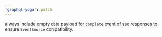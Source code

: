 ```yaml
---
'graphql-yoga': patch
---
```


always include empty data payload for `complete` event of sse responses to ensure `EventSource`
compatibility.
